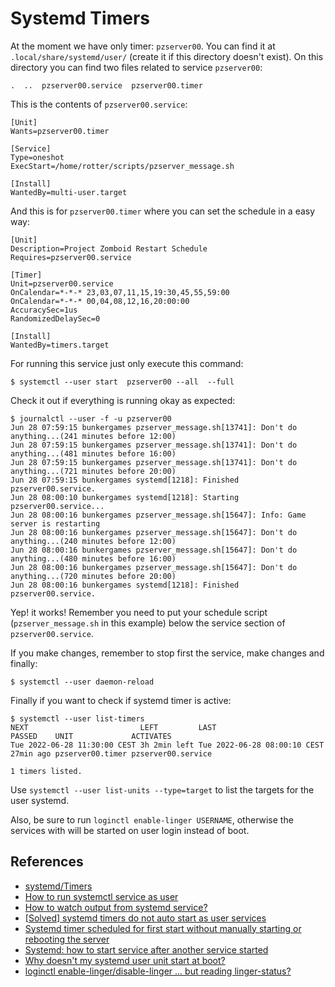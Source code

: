 # Systemd Timers

At the moment we have only timer: `pzserver00`. You can find it at `.local/share/systemd/user/` (create it if this directory doesn't exist). On this directory you can find two files related to service `pzserver00`:

``` shell
.  ..  pzserver00.service  pzserver00.timer
```
This is the contents of `pzserver00.service`:

``` shell
[Unit]
Wants=pzserver00.timer

[Service]
Type=oneshot
ExecStart=/home/rotter/scripts/pzserver_message.sh

[Install]
WantedBy=multi-user.target
```

And this is for `pzserver00.timer` where you can set the schedule in a easy way:

``` shell
[Unit]
Description=Project Zomboid Restart Schedule
Requires=pzserver00.service

[Timer]
Unit=pzserver00.service
OnCalendar=*-*-* 23,03,07,11,15,19:30,45,55,59:00
OnCalendar=*-*-* 00,04,08,12,16,20:00:00
AccuracySec=1us
RandomizedDelaySec=0

[Install]
WantedBy=timers.target
```

For running this service just only execute this command:

``` shell
$ systemctl --user start  pzserver00 --all  --full
```

Check it out if everything is running okay as expected:

``` shell
$ journalctl --user -f -u pzserver00
Jun 28 07:59:15 bunkergames pzserver_message.sh[13741]: Don't do anything...(241 minutes before 12:00)
Jun 28 07:59:15 bunkergames pzserver_message.sh[13741]: Don't do anything...(481 minutes before 16:00)
Jun 28 07:59:15 bunkergames pzserver_message.sh[13741]: Don't do anything...(721 minutes before 20:00)
Jun 28 07:59:15 bunkergames systemd[1218]: Finished pzserver00.service.
Jun 28 08:00:10 bunkergames systemd[1218]: Starting pzserver00.service...
Jun 28 08:00:16 bunkergames pzserver_message.sh[15647]: Info: Game server is restarting
Jun 28 08:00:16 bunkergames pzserver_message.sh[15647]: Don't do anything...(240 minutes before 12:00)
Jun 28 08:00:16 bunkergames pzserver_message.sh[15647]: Don't do anything...(480 minutes before 16:00)
Jun 28 08:00:16 bunkergames pzserver_message.sh[15647]: Don't do anything...(720 minutes before 20:00)
Jun 28 08:00:16 bunkergames systemd[1218]: Finished pzserver00.service.
```

Yep! it works! Remember you need to put your schedule script (`pzserver_message.sh` in this example) below the service section of `pzserver00.service`.

If you make changes, remember to stop first the service, make changes and finally:

``` shell
$ systemctl --user daemon-reload
```

Finally if you want to check if systemd timer is active:

``` shell
$ systemctl --user list-timers
NEXT                         LEFT         LAST                         PASSED    UNIT             ACTIVATES
Tue 2022-06-28 11:30:00 CEST 3h 2min left Tue 2022-06-28 08:00:10 CEST 27min ago pzserver00.timer pzserver00.service

1 timers listed.
```

Use `systemctl --user list-units --type=target` to list the targets for the user systemd.

Also, be sure to run `loginctl enable-linger USERNAME`, otherwise the services with will be started on user login instead of boot.

## References

- [systemd/Timers](https://wiki.archlinux.org/title/Systemd/Timers)
- [How to run systemctl service as user](https://superuser.com/questions/1215631/how-to-run-systemctl-service-as-user)
- [How to watch output from systemd service?](https://unix.stackexchange.com/questions/475292/how-to-watch-output-from-systemd-service)
- [[Solved] systemd timers do not auto start as user services](https://bbs.archlinux.org/viewtopic.php?id=213968)
- [Systemd timer scheduled for first start without manually starting or rebooting the server](https://stackoverflow.com/questions/70348320/systemd-timer-scheduled-for-first-start-without-manually-starting-or-rebooting-t)
- [Systemd: how to start service after another service started](https://serverfault.com/questions/1053369/systemd-how-to-start-service-after-another-service-startedurl)
- [Why doesn't my systemd user unit start at boot?](https://unix.stackexchange.com/questions/251211/why-doesnt-my-systemd-user-unit-start-at-boot)
- [loginctl enable-linger/disable-linger ... but reading linger-status?](https://serverfault.com/questions/846441/loginctl-enable-linger-disable-linger-but-reading-linger-status)
